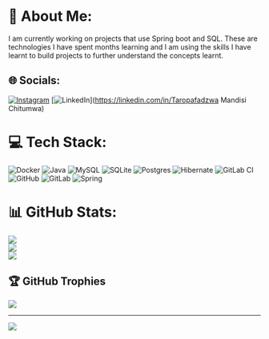 # 💫 About Me:
I am currently working on projects that use Spring boot and SQL. These are technologies I have spent months learning and I am using the skills I have learnt to build projects to further understand the concepts learnt.


## 🌐 Socials:
[![Instagram](https://img.shields.io/badge/Instagram-%23E4405F.svg?logo=Instagram&logoColor=white)](https://instagram.com/taropafadzwaa) [![LinkedIn](https://img.shields.io/badge/LinkedIn-%230077B5.svg?logo=linkedin&logoColor=white)](https://linkedin.com/in/Taropafadzwa Mandisi Chitumwa) 

# 💻 Tech Stack:
![Docker](https://img.shields.io/badge/docker-%230db7ed.svg?style=for-the-badge&logo=docker&logoColor=white) ![Java](https://img.shields.io/badge/java-%23ED8B00.svg?style=for-the-badge&logo=openjdk&logoColor=white) ![MySQL](https://img.shields.io/badge/mysql-4479A1.svg?style=for-the-badge&logo=mysql&logoColor=white) ![SQLite](https://img.shields.io/badge/sqlite-%2307405e.svg?style=for-the-badge&logo=sqlite&logoColor=white) ![Postgres](https://img.shields.io/badge/postgres-%23316192.svg?style=for-the-badge&logo=postgresql&logoColor=white) ![Hibernate](https://img.shields.io/badge/Hibernate-59666C?style=for-the-badge&logo=Hibernate&logoColor=white) ![GitLab CI](https://img.shields.io/badge/gitlab%20CI-%23181717.svg?style=for-the-badge&logo=gitlab&logoColor=white) ![GitHub](https://img.shields.io/badge/github-%23121011.svg?style=for-the-badge&logo=github&logoColor=white) ![GitLab](https://img.shields.io/badge/gitlab-%23181717.svg?style=for-the-badge&logo=gitlab&logoColor=white) ![Spring](https://img.shields.io/badge/spring-%236DB33F.svg?style=for-the-badge&logo=spring&logoColor=white)
# 📊 GitHub Stats:
![](https://github-readme-stats.vercel.app/api?username=Dhliwayo6&theme=dark&hide_border=false&include_all_commits=false&count_private=false)<br/>
![](https://nirzak-streak-stats.vercel.app/?user=Dhliwayo6&theme=dark&hide_border=false)<br/>
![](https://github-readme-stats.vercel.app/api/top-langs/?username=Dhliwayo6&theme=dark&hide_border=false&include_all_commits=false&count_private=false&layout=compact)

## 🏆 GitHub Trophies
![](https://github-profile-trophy.vercel.app/?username=Dhliwayo6&theme=radical&no-frame=false&no-bg=true&margin-w=4)

---
[![](https://visitcount.itsvg.in/api?id=Dhliwayo6&icon=0&color=0)](https://visitcount.itsvg.in)

<!-- Proudly created with GPRM ( https://gprm.itsvg.in ) -->
